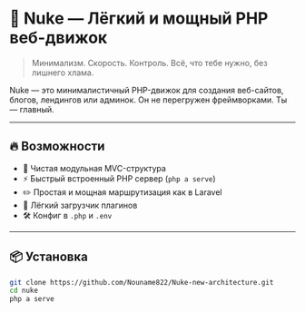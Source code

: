 # 🚀 Nuke — Лёгкий и мощный PHP веб-движок

> Минимализм. Скорость. Контроль. Всё, что тебе нужно, без лишнего хлама.

Nuke — это минималистичный PHP-движок для создания веб-сайтов, блогов, лендингов или админок. Он не перегружен фреймворками. Ты — главный.

---

## 🔥 Возможности

-   🧩 Чистая модульная MVC-структура
-   ⚡ Быстрый встроенный PHP сервер (`php a serve`)
-   ✏️ Простая и мощная маршрутизация как в Laravel
-   📁 Лёгкий загрузчик плагинов
-   🛠 Конфиг в `.php` и `.env`

---

## 📦 Установка

```bash
git clone https://github.com/Nouname822/Nuke-new-architecture.git
cd nuke
php a serve
```
